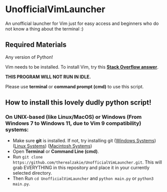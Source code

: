 # UnofficialVimLauncher

An unofficial launcher for Vim just for easy access and beginners who do not know a thing about the terminal :)

## Required Materials

Any version of Python!

Vim needs to be installed. To install Vim, try this **[Stack Overflow answer](https://stackoverflow.com/a/61747019)**.

**THIS PROGRAM WILL NOT RUN IN IDLE.**

Please use **terminal** or **command prompt (cmd)** to use this script.

## How to install this lovely dudly python script!

### On UNIX-based (like Linux/MacOS) or Windows (From Windows 7 to Windows 11, due to Vim 9 compatibility) systems:
- Make sure **git** is installed. If not, try installing git ([Windows Systems](https://github.com/git-for-windows/git/releases/latest)) ([Linux Systems](https://git-scm.com/downloads/linux)) ([Macintosh Systems](https://www.geeksforgeeks.org/how-to-install-git-on-mac/))
- Open **Terminal** or **Command Line (cmd)**.
- Run ```git clone https://github.com/therealzakie/UnofficialVimLauncher.git```. This will grab EVERYTHING in this repository and place it in your currently selected directory.
- Then Run ```cd UnofficialVimLauncher``` and ```python main.py``` or ```python3 main.py```.
